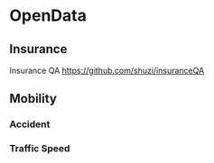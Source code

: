 # OpenData
## Insurance
Insurance QA
https://github.com/shuzi/insuranceQA
## Mobility
### Accident

### Traffic Speed
